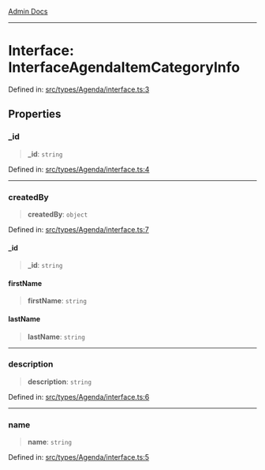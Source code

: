 [Admin Docs](/)

---

# Interface: InterfaceAgendaItemCategoryInfo

Defined in: [src/types/Agenda/interface.ts:3](https://github.com/PalisadoesFoundation/talawa-admin/blob/main/src/types/Agenda/interface.ts#L3)

## Properties

### \_id

> **\_id**: `string`

Defined in: [src/types/Agenda/interface.ts:4](https://github.com/PalisadoesFoundation/talawa-admin/blob/main/src/types/Agenda/interface.ts#L4)

---

### createdBy

> **createdBy**: `object`

Defined in: [src/types/Agenda/interface.ts:7](https://github.com/PalisadoesFoundation/talawa-admin/blob/main/src/types/Agenda/interface.ts#L7)

#### \_id

> **\_id**: `string`

#### firstName

> **firstName**: `string`

#### lastName

> **lastName**: `string`

---

### description

> **description**: `string`

Defined in: [src/types/Agenda/interface.ts:6](https://github.com/PalisadoesFoundation/talawa-admin/blob/main/src/types/Agenda/interface.ts#L6)

---

### name

> **name**: `string`

Defined in: [src/types/Agenda/interface.ts:5](https://github.com/PalisadoesFoundation/talawa-admin/blob/main/src/types/Agenda/interface.ts#L5)
